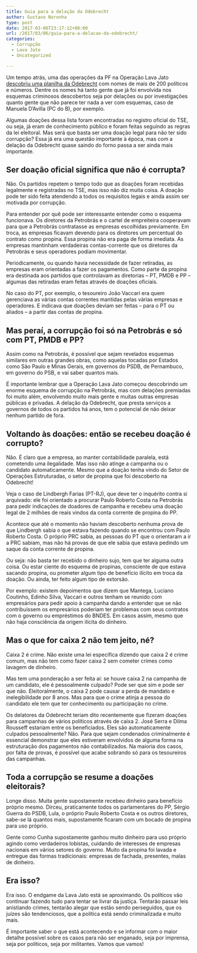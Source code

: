 ```yaml
---
title: Guia para a delação da Odebrecht
author: Gustavo Noronha
type: post
date: 2017-03-06T23:17:12+00:00
url: /2017/03/06/guia-para-a-delacao-da-odebrecht/
categories:
  - Corrupção
  - Lava Jato
  - Uncategorized

---
```

Um tempo atrás, uma das operações da PF na Operação Lava Jato [descobriu uma planilha da Odebrecht][1] com nomes de mais de 200 políticos e números. Dentre os nomes há tanto gente que já foi envolvida nos esquemas criminosos descobertos seja por delações ou por investigações quanto gente que não parece ter nada a ver com esquemas, caso de Manuela D&#8217;Avilla (PC do B), por exemplo.

Algumas doações dessa lista foram encontradas no registro oficial do TSE, ou seja, já eram de conhecimento público e foram feitas seguindo as regras da lei eleitoral. Mas será que basta ser uma doação legal para não ter sido corrupção? Essa já era uma questão importante à época, mas com a delação da Odebrecht quase saindo do forno passa a ser ainda mais importante.

## Ser doação oficial significa que não é corrupta?

Não. Os partidos repetem o tempo todo que as doações foram recebidas legalmente e registradas no TSE, mas isso não diz muita coisa. A doação pode ter sido feita atendendo a todos os requisitos legais e ainda assim ser motivada por corrupção.

Para entender por quê pode ser interessante entender como o esquema funcionava. Os diretores da Petrobrás e o cartel de empreiteira cooperavam para que a Petrobrás contratasse as empresas escolhidas previamente. Em troca, as empresas ficavam devendo para os diretores um percentual do contrato como propina. Essa propina não era paga de forma imediata. As empresas mantinham verdadeiras contas-corrente que os diretores da Petrobrás e seus operadores podiam movimentar.

Periodicamente, ou quando havia necessidade de fazer retiradas, as empresas eram orientadas a fazer os pagamentos. Como parte da propina era destinada aos partidos que controlavam as diretorias &#8211; PT, PMDB e PP &#8211; algumas das retiradas eram feitas através de doações oficiais.

No caso do PT, por exemplo, o tesoureiro João Vaccari era quem gerenciava as várias contas correntes mantidas pelas várias empresas e operadores. E indicava que doações deviam ser feitas &#8211; para o PT ou aliados &#8211; a partir das contas de propina.

## Mas peraí, a corrupção foi só na Petrobrás e só com PT, PMDB e PP?

Assim como na Petrobrás, é possível que sejam revelados esquemas similares em outras grandes obras, como aquelas tocadas por Estados como São Paulo e Minas Gerais, em governos do PSDB, de Pernambuco, em governo do PSB, e vai saber quantos mais.

É importante lembrar que a Operação Lava Jato começou descobrindo um enorme esquema de corrupção na Petrobrás, mas com delações premiadas foi muito além, envolvendo muito mais gente e muitas outras empresas públicas e privadas. A delação da Odebrecht, que presta serviços a governos de todos os partidos há anos, tem o potencial de não deixar nenhum partido de fora.

## Voltando às doações: então se recebeu doação é corrupto?

Não. É claro que a empresa, ao manter contabilidade paralela, está cometendo uma ilegalidade. Mas isso não atinge a campanha ou o candidato automaticamente. Mesmo que a doação tenha vindo do Setor de Operações Estruturadas, o setor de propina que foi descoberto na Odebrecht!

Veja o caso de Lindbergh Farias (PT-RJ), que deve ter o inquérito contra si arquivado: ele foi orientado a procurar Paulo Roberto Costa na Petrobrás para pedir indicações de doadores de campanha e recebeu uma doação legal de 2 milhões de reais vindos da conta corrente de propina do PP.

Acontece que até o momento não haviam descoberto nenhuma prova de que Lindbergh sabia o que estava fazendo quando se encontrou com Paulo Roberto Costa. O próprio PRC sabia, as pessoas do PT que o orientaram a ir a PRC sabiam, mas não há provas de que ele sabia que estava pedindo um saque da conta corrente de propina.

Ou seja: não basta ter recebido o dinheiro sujo, tem que ter alguma outra coisa. Ou estar ciente do esquema de propinas, consciente de que estava sacando propina, ou prometer algum tipo de benefício ilícito em troca da doação. Ou ainda, ter feito algum tipo de extorsão.

Por exemplo: existem depoimentos que dizem que Mantega, Luciano Coutinho, Edinho Silva, Vaccari e outros tenham se reunido com empresários para pedir apoio à campanha dando a entender que se não contribuíssem os empresários poderiam ter problemas com seus contratos com o governo ou empréstimos do BNDES. Em casos assim, mesmo que não haja consciência da origem ilícita do dinheiro.

## Mas o que for caixa 2 não tem jeito, né?

Caixa 2 é crime. Não existe uma lei específica dizendo que caixa 2 é crime comum, mas não tem como fazer caixa 2 sem cometer crimes como lavagem de dinheiro.

Mas tem uma ponderação a ser feita aí: se houve caixa 2 na campanha de um candidato, ele é pessoalmente culpado? Pode ser que sim e pode ser que não. Eleitoralmente, o caixa 2 pode causar a perda de mandato e inelegibilidade por 8 anos. Mas para que o crime atinja a pessoa do candidato ele tem que ter conhecimento ou participação no crime.

Os delatores da Odebrecht teriam dito recentemente que fizeram doações para campanhas de vários políticos através de caixa 2. José Serra e Dilma Rousseff estariam entre os beneficiados. Eles são automaticamente culpados pessoalmente? Não. Para que sejam condenados criminalmente é essencial demonstrar que eles estiveram envolvidos de alguma forma na estruturação dos pagamentos não contabilizados. Na maioria dos casos, por falta de provas, é possível que acabe sobrando só para os tesoureiros das campanhas.

## Toda a corrupção se resume a doações eleitorais?

Longe disso. Muita gente supostamente recebeu dinheiro para benefício próprio mesmo. Dirceu, praticamente todos os parlamentares do PP, Sérgio Guerra do PSDB, Lula, o próprio Paulo Roberto Costa e os outros diretores, sabe-se lá quantos mais, supostamente ficaram com um bocado de propina para uso próprio.

Gente como Cunha supostamente ganhou muito dinheiro para uso próprio agindo como verdadeiros lobistas, cuidando de interesses de empresas nacionais em vários setores do governo. Muito da propina foi lavada e entregue das formas tradicionais: empresas de fachada, presentes, malas de dinheiro.

## Era isso?

Era isso. O endgame da Lava Jato está se aproximando. Os políticos vão continuar fazendo tudo para tentar se livrar da justiça. Tentarão passar leis anistiando crimes, tentarão alegar que estão sendo perseguidos, que os juízes são tendenciosos, que a política está sendo criminalizada e muito mais.

É importante saber o que está acontecendo e se informar com o maior detalhe possível sobre os casos para não ser enganado, seja por imprensa, seja por políticos, seja por militantes. Vamos que vamos!

 [1]: http://fernandorodrigues.blogosfera.uol.com.br/2016/03/23/documentos-da-odebrecht-listam-mais-de-200-politicos-e-valores-recebidos/ "Documentos da Odebrecht listam mais de 200 políticos e valores recebidos"